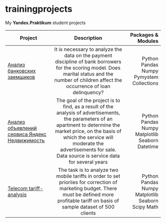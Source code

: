 # trainingprojects
My **Yandex.Praktikum** student projects

| Project | Description | Packages & Modules|
|----------------|:---------:|----------------:|
| [Анализ банковских заемщиков](https://github.com/OlegSoluyanov/mytrainingprojects/blob/0df41945bfe7b9653a2fa9eac834bada2347e8c0/bank_debitors_liability_analysis.ipynb) | It is necessary to analyze the data on the payment discipline of bank borrowers for the scoring model. Does marital status and the number of children affect the occurrence of loan delinquency? |Python Pandas Numpy Pymystem Collections |
| [Анализ объявлений сервиса Яндекс Недвижимость](https://github.com/OlegSoluyanov/mytrainingprojects/blob/49d21ad43c45f45c6987adad894b88d0c16e632a/real_estate_ads_in_spb_analysis.ipynb) | The goal of the project is to find, as a result of the analysis of advertisements, the parameters of an apartment to determine the market price, on the basis of which the service will moderate the advertisements for sale. Data source is service data for several years | Python Pandas Numpy Matplotlib Seaborn Datetime |
| [Telecom tariff-analysis](https://github.com/OlegSoluyanov/mytrainingprojects/blob/main/real_estate_ads_in_spb_analysis.ipynb) | The task is to analyze two mobile tariffs in order to set prioriies for correction of marketing budget. There must be defined more profitable tariff on basis of sample dataset of 500 clients | Python Pandas Numpy Matplotlib Seaborn Scipy Math |
